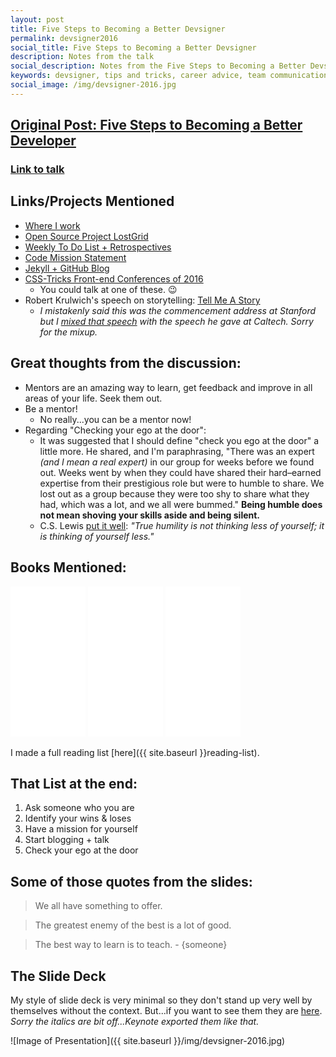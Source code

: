 ```yaml
---
layout: post
title: Five Steps to Becoming a Better Devsigner
permalink: devsigner2016
social_title: Five Steps to Becoming a Better Devsigner
description: Notes from the talk
social_description: Notes from the Five Steps to Becoming a Better Devsigner Presentation from Devsigner 2016 by Peter Ramsing
keywords: devsigner, tips and tricks, career advice, team communication
social_image: /img/devsigner-2016.jpg
---
```



## [Original Post: Five Steps to Becoming a Better Developer](http://peter.coffee/five-steps-to-becoming-a-better-developer.html)

### [Link to talk](https://www.devsignercon.com/conference/sessions/five-steps-becoming-better-devsigner)

## Links/Projects Mentioned
* [Where I work](http://www.naturalpoint.com/)
* [Open Source Project LostGrid](https://github.com/peterramsing/lost)
* [Weekly To Do List + Retrospectives](https://github.com/peterramsing/planning-goals)
* [Code Mission Statement](https://github.com/peterramsing/planning-goals/blob/master/mission.md)
* [Jekyll + GitHub Blog](https://github.com/peterramsing/peterramsing.github.io)
* [CSS-Tricks Front-end Conferences of 2016](https://css-tricks.com/2016-front-end-conferences/)
  - You could talk at one of these. 😉
* Robert Krulwich's speech on storytelling: [Tell Me A Story](http://www.radiolab.org/story/91852-tell-me-a-story/)
  * *I mistakenly said this was the commencement address at Stanford but I [mixed that speech](https://www.youtube.com/watch?v=MeW4XyJBevA) with the speech he gave at Caltech. Sorry for the mixup.*

## Great thoughts from the discussion:
* Mentors are an amazing way to learn, get feedback and improve in all areas of your life. Seek them out.
* Be a mentor!
  * No really...you can be a mentor now!
* Regarding "Checking your ego at the door":
  * It was suggested that I should define "check you ego at the door" a little more. He shared, and I'm paraphrasing, "There was an expert *(and I mean a real expert)* in our group for weeks before we found out. Weeks went by when they could have shared their hard–earned expertise from their prestigious role but were to humble to share. We lost out as a group because they were too shy to share what they had, which was a lot, and we all were bummed." **Being humble does not mean shoving your skills aside and being silent.**
  * C.S. Lewis [put it well](https://www.goodreads.com/quotes/201236-true-humility-is-not-thinking-less-of-yourself-it-is): *"True humility is not thinking less of yourself; it is thinking of yourself less."*

## Books Mentioned:
<iframe style="width:120px;height:240px;" marginwidth="0" marginheight="0" scrolling="no" frameborder="0" src="//ws-na.amazon-adsystem.com/widgets/q?ServiceVersion=20070822&OneJS=1&Operation=GetAdHtml&MarketPlace=US&source=ss&ref=as_ss_li_til&ad_type=product_link&tracking_id=peterramsin07-20&marketplace=amazon&region=US&placement=0988262509&asins=0988262509&linkId=37c9a5d6465f9e7d8eebebdb01f78021&show_border=true&link_opens_in_new_window=true"></iframe>

<iframe style="width:120px;height:240px;" marginwidth="0" marginheight="0" scrolling="no" frameborder="0" src="//ws-na.amazon-adsystem.com/widgets/q?ServiceVersion=20070822&OneJS=1&Operation=GetAdHtml&MarketPlace=US&source=ss&ref=as_ss_li_til&ad_type=product_link&tracking_id=peterramsin07-20&marketplace=amazon&region=US&placement=1419715844&asins=1419715844&linkId=3564a655e0e18c9e366ddd6d6222c8f4&show_border=true&link_opens_in_new_window=true"></iframe>

<iframe style="width:120px;height:240px;" marginwidth="0" marginheight="0" scrolling="no" frameborder="0" src="//ws-na.amazon-adsystem.com/widgets/q?ServiceVersion=20070822&OneJS=1&Operation=GetAdHtml&MarketPlace=US&source=ss&ref=as_ss_li_til&ad_type=product_link&tracking_id=peterramsin07-20&marketplace=amazon&region=US&placement=1457673371&asins=1457673371&linkId=ed6f60bfd298a92af3cd19a576296126&show_border=true&link_opens_in_new_window=true"></iframe>

I made a full reading list [here]({{ site.baseurl }}reading-list).

## That List at the end:
1. Ask someone who you are
2. Identify your wins & loses
3. Have a mission for yourself
4. Start blogging + talk
5. Check your ego at the door

## Some of those quotes from the slides:
> We all have something to offer.

> The greatest enemy of the best is a lot of good.

> The best way to learn is to teach. - {someone}

## The Slide Deck
My style of slide deck is very minimal so they don't stand up very well by themselves without the context. But...if you want to see them they are <a target="_blank" href="/static/talks/five-steps-devsigner-2016">here</a>. *Sorry the italics are bit off...Keynote exported them like that.*

![Image of Presentation]({{ site.baseurl }}/img/devsigner-2016.jpg)
